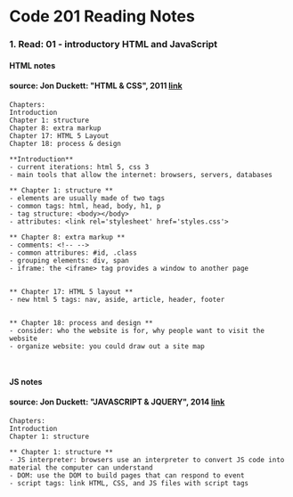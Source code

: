 # Code 201 Reading Notes 
### 1. Read: 01 - introductory HTML and JavaScript 

####  HTML notes 
####  source: Jon Duckett: "HTML & CSS", 2011 [link](https://www.amazon.com/HTML-CSS-Design-Build-Websites/dp/1118008189/ref=pd_bxgy_img_1/136-1383517-8048428?pd_rd_w=oqCBX&pf_rd_p=6b3eefea-7b16-43e9-bc45-2e332cbf99da&pf_rd_r=ZS5VB2D5THCC2NQKK0H1&pd_rd_r=d97ebdc9-d149-47e2-9f7d-2126282e1221&pd_rd_wg=rvnoS&pd_rd_i=1118008189&psc=1)

```
Chapters:   
Introduction   
Chapter 1: structure   
Chapter 8: extra markup   
Chapter 17: HTML 5 Layout   
Chapter 18: process & design   
```

```
**Introduction**
- current iterations: html 5, css 3 
- main tools that allow the internet: browsers, servers, databases

** Chapter 1: structure **  
- elements are usually made of two tags 
- common tags: html, head, body, h1, p
- tag structure: <body></body> 
- attributes: <link rel='stylesheet' href='styles.css'> 

** Chapter 8: extra markup ** 
- comments: <!-- -->
- common attribures: #id, .class
- grouping elements: div, span 
- iframe: the <iframe> tag provides a window to another page


** Chapter 17: HTML 5 layout **
- new html 5 tags: nav, aside, article, header, footer


** Chapter 18: process and design **
- consider: who the website is for, why people want to visit the website
- organize website: you could draw out a site map 



```
#### JS notes 
####  source: Jon Duckett: "JAVASCRIPT & JQUERY", 2014 [link](https://www.amazon.com/JavaScript-JQuery-Interactive-Front-End-Development/dp/1118531647/ref=sr_1_3?crid=181UMRLMS9TYB&keywords=duckett+javascript+jquery&qid=1643908836&sprefix=ducket+javascript+jquerry%2Caps%2C55&sr=8-3)

``` 
Chapters:   
Introduction   
Chapter 1: structure  

```

```
** Chapter 1: structure ** 
- JS interpreter: browsers use an interpreter to convert JS code into material the computer can understand 
- DOM: use the DOM to build pages that can respond to event
- script tags: link HTML, CSS, and JS files with script tags

```